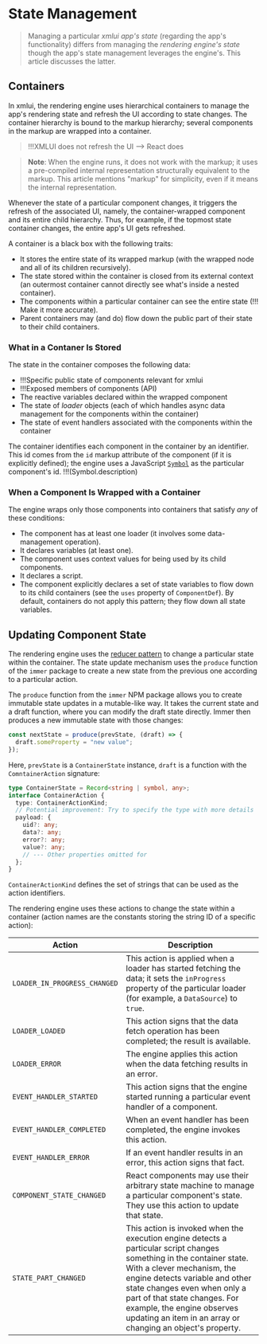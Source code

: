 # State Management

> Managing a particular _xmlui app's state_ (regarding the app's functionality) differs from managing the _rendering engine's state_ though the app's state management leverages the engine's. This article discusses the latter.

## Containers

In xmlui, the rendering engine uses hierarchical containers to manage the app's rendering state and refresh the UI according to state changes. The container hierarchy is bound to the markup hierarchy; several components in the markup are wrapped into a container.

> !!!XMLUI does not refresh the UI --> React does

> **Note**: When the engine runs, it does not work with the markup; it uses a pre-compiled internal representation structurally equivalent to the markup. This article mentions "markup" for simplicity, even if it means the internal representation.

Whenever the state of a particular component changes, it triggers the refresh of the associated UI, namely, the container-wrapped component and its entire child hierarchy. Thus, for example, if the topmost state container changes, the entire app's UI gets refreshed.

A container is a black box with the following traits:

- It stores the entire state of its wrapped markup (with the wrapped node and all of its children recursively).
- The state stored within the container is closed from its external context (an outermost container cannot directly see what's inside a nested container).
- The components within a particular container can see the entire state (!!! Make it more accurate).
- Parent containers may (and do) flow down the public part of their state to their child containers.

### What in a Contaner Is Stored

The state in the container composes the following data:

- !!!Specific public state of components relevant for xmlui
- !!!Exposed members of components (API)
- The reactive variables declared within the wrapped component
- The state of _loader_ objects (each of which handles async data management for the components within the container)
- The state of event handlers associated with the components within the container

The container identifies each component in the container by an identifier. This id comes from the `id` markup attribute of the component (if it is explicitly defined); the engine uses a JavaScript [`Symbol`](https://developer.mozilla.org/en-US/docs/Web/JavaScript/Reference/Global_Objects/Symbol) as the particular component's id. !!!(Symbol.description)

### When a Component Is Wrapped with a Container

The engine wraps only those components into containers that satisfy _any_ of these conditions:

- The component has at least one loader (it involves some data-management operation).
- It declares variables (at least one).
- The component uses context values for being used by its child components.
- It declares a script.
- The component explicitly declares a set of state variables to flow down to its child containers (see the `uses` property of `ComponentDef`). By default, containers do not apply this pattern; they flow down all state variables.

## Updating Component State

The rendering engine uses the [reducer pattern](https://react.dev/learn/extracting-state-logic-into-a-reducer) to change a particular state within the container. The state update mechanism uses the `produce` function of the `immer` package to create a new state from the previous one according to a particular action.

The `produce` function from the `immer` NPM package allows you to create immutable state updates in a mutable-like way. It takes the current state and a draft function, where you can modify the draft state directly. Immer then produces a new immutable state with those changes:

```ts
const nextState = produce(prevState, (draft) => {
  draft.someProperty = "new value";
});
```

Here, `prevState` is a `ContainerState` instance, `draft` is a function with the `ComntainerAction` signature:

```ts
type ContainerState = Record<string | symbol, any>;
interface ContainerAction {
  type: ContainerActionKind;
  // Potential improvement: Try to specify the type with more details
  payload: {
    uid?: any;
    data?: any;
    error?: any;
    value?: any;
    // --- Other properties omitted for
  };
}
```

`ContainerActionKind` defines the set of strings that can be used as the action identifiers.

The rendering engine uses these actions to change the state within a container (action names are the constants storing the string ID of a specific action):

| Action                       | Description                                                                                                                                                                                                                                                                                                                                      |
| ---------------------------- | ------------------------------------------------------------------------------------------------------------------------------------------------------------------------------------------------------------------------------------------------------------------------------------------------------------------------------------------------ |
| `LOADER_IN_PROGRESS_CHANGED` | This action is applied when a loader has started fetching the data; it sets the `inProgress` property of the particular loader (for example, a `DataSource`) to `true`.                                                                                                                                                                          |
| `LOADER_LOADED`              | This action signs that the data fetch operation has been completed; the result is available.                                                                                                                                                                                                                                                     |
| `LOADER_ERROR`               | The engine applies this action when the data fetching results in an error.                                                                                                                                                                                                                                                                       |
| `EVENT_HANDLER_STARTED`      | This action signs that the engine started running a particular event handler of a component.                                                                                                                                                                                                                                                     |
| `EVENT_HANDLER_COMPLETED`    | When an event handler has been completed, the engine invokes this action.                                                                                                                                                                                                                                                                        |
| `EVENT_HANDLER_ERROR`        | If an event handler results in an error, this action signs that fact.                                                                                                                                                                                                                                                                            |
| `COMPONENT_STATE_CHANGED`    | React components may use their arbitrary state machine to manage a particular component's state. They use this action to update that state.                                                                                                                                                                                                      |
| `STATE_PART_CHANGED`         | This action is invoked when the execution engine detects a particular script changes something in the container state. With a clever mechanism, the engine detects variable and other state changes even when only a part of that state changes. For example, the engine observes updating an item in an array or changing an object's property. |
